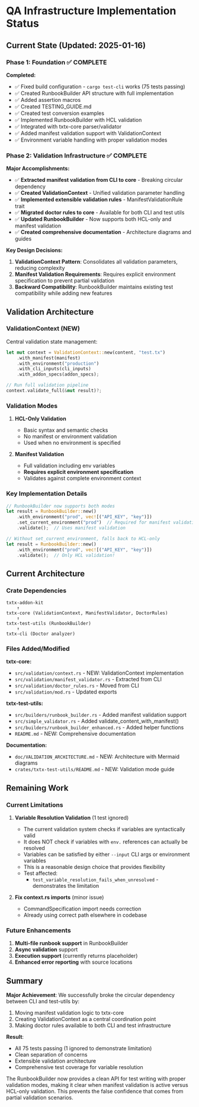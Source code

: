 # QA Infrastructure Implementation Status

## Current State (Updated: 2025-01-16)

### Phase 1: Foundation ✅ COMPLETE

**Completed:**
- ✅ Fixed build configuration - `cargo test-cli` works (75 tests passing)
- ✅ Created RunbookBuilder API structure with full implementation
- ✅ Added assertion macros
- ✅ Created TESTING_GUIDE.md
- ✅ Created test conversion examples
- ✅ Implemented RunbookBuilder with HCL validation
- ✅ Integrated with txtx-core parser/validator
- ✅ Added manifest validation support with ValidationContext
- ✅ Environment variable handling with proper validation modes

### Phase 2: Validation Infrastructure ✅ COMPLETE

**Major Accomplishments:**
- ✅ **Extracted manifest validation from CLI to core** - Breaking circular dependency
- ✅ **Created ValidationContext** - Unified validation parameter handling
- ✅ **Implemented extensible validation rules** - ManifestValidationRule trait
- ✅ **Migrated doctor rules to core** - Available for both CLI and test utils
- ✅ **Updated RunbookBuilder** - Now supports both HCL-only and manifest validation
- ✅ **Created comprehensive documentation** - Architecture diagrams and guides

**Key Design Decisions:**
1. **ValidationContext Pattern**: Consolidates all validation parameters, reducing complexity
2. **Manifest Validation Requirements**: Requires explicit environment specification to prevent partial validation
3. **Backward Compatibility**: RunbookBuilder maintains existing test compatibility while adding new features

## Validation Architecture

### ValidationContext (NEW)
Central validation state management:
```rust
let mut context = ValidationContext::new(content, "test.tx")
    .with_manifest(manifest)
    .with_environment("production")
    .with_cli_inputs(cli_inputs)
    .with_addon_specs(addon_specs);

// Run full validation pipeline
context.validate_full(&mut result)?;
```

### Validation Modes

1. **HCL-Only Validation**
   - Basic syntax and semantic checks
   - No manifest or environment validation
   - Used when no environment is specified

2. **Manifest Validation**
   - Full validation including env variables
   - **Requires explicit environment specification**
   - Validates against complete environment context

### Key Implementation Details

```rust
// RunbookBuilder now supports both modes
let result = RunbookBuilder::new()
    .with_environment("prod", vec![("API_KEY", "key")])
    .set_current_environment("prod")  // Required for manifest validation!
    .validate();  // Uses manifest validation

// Without set_current_environment, falls back to HCL-only
let result = RunbookBuilder::new()
    .with_environment("prod", vec![("API_KEY", "key")])
    .validate();  // Only HCL validation!
```

## Current Architecture

### Crate Dependencies
```
txtx-addon-kit
    ↑
txtx-core (ValidationContext, ManifestValidator, DoctorRules)
    ↑
txtx-test-utils (RunbookBuilder)
    ↑
txtx-cli (Doctor analyzer)
```

### Files Added/Modified

**txtx-core:**
- `src/validation/context.rs` - NEW: ValidationContext implementation
- `src/validation/manifest_validator.rs` - Extracted from CLI
- `src/validation/doctor_rules.rs` - Moved from CLI
- `src/validation/mod.rs` - Updated exports

**txtx-test-utils:**
- `src/builders/runbook_builder.rs` - Added manifest validation support
- `src/simple_validator.rs` - Added validate_content_with_manifest()
- `src/builders/runbook_builder_enhanced.rs` - Added helper functions
- `README.md` - NEW: Comprehensive documentation

**Documentation:**
- `doc/VALIDATION_ARCHITECTURE.md` - NEW: Architecture with Mermaid diagrams
- `crates/txtx-test-utils/README.md` - NEW: Validation mode guide

## Remaining Work

### Current Limitations

1. **Variable Resolution Validation** (1 test ignored)
   - The current validation system checks if variables are syntactically valid
   - It does NOT check if variables with `env.` references can actually be resolved
   - Variables can be satisfied by either `--input` CLI args or environment variables
   - This is a reasonable design choice that provides flexibility
   - Test affected:
     - `test_variable_resolution_fails_when_unresolved` - demonstrates the limitation

2. **Fix context.rs imports** (minor issue)
   - CommandSpecification import needs correction
   - Already using correct path elsewhere in codebase

### Future Enhancements
1. **Multi-file runbook support** in RunbookBuilder
2. **Async validation** support
3. **Execution support** (currently returns placeholder)
4. **Enhanced error reporting** with source locations

## Summary

**Major Achievement**: We successfully broke the circular dependency between CLI and test-utils by:
1. Moving manifest validation logic to txtx-core
2. Creating ValidationContext as a central coordination point
3. Making doctor rules available to both CLI and test infrastructure

**Result**: 
- All 75 tests passing (1 ignored to demonstrate limitation)
- Clean separation of concerns
- Extensible validation architecture
- Comprehensive test coverage for variable resolution

The RunbookBuilder now provides a clean API for test writing with proper validation modes, making it clear when manifest validation is active versus HCL-only validation. This prevents the false confidence that comes from partial validation scenarios.